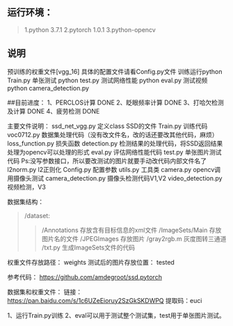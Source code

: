 ## 运行环境：
>1.python 3.7.1
>2.pytorch 1.0.1
>3.python-opencv

## 说明
预训练的权重文件[vgg_16]
具体的配置文件请看Config.py文件
训练运行python Train.py
单张测试 python test.py
测试网络性能 python eval.py
测试视频 python camera_detection.py

##目前进度：
1、PERCLOS计算			DONE
2、眨眼频率计算			DONE
3、打哈欠检测及计算		DONE
4、疲劳检测				DONE


主要文件说明：
ssd_net_vgg.py			定义class SSD的文件
Train.py 				训练代码
voc0712.py				数据集处理代码（没有改文件名，改的话还要改其他代码，麻烦）
loss_function.py		损失函数
detection.py			检测结果的处理代码，将SSD返回结果处理为opencv可以处理的形式
eval.py					评估网络性能代码
test.py					单张图片测试代码   Ps:没写参数接口，所以要改测试的图片就要手动改代码内部文件名了
l2norm.py				l2正则化
Config.py				配置参数
utils.py				工具类
camera.py				opencv调用摄像头测试
camera_detection.py		摄像头检测代码V1,V2
video_detection.py		视频检测，V3

数据集结构：
>/dataset:
>>/Annotations 存放含有目标信息的xml文件
>>/ImageSets/Main		存放图片名的文件
>>/JPEGImages			存放图片
>>/gray2rgb.m			灰度图转三通道
>>/txt.py				生成ImageSets文件的代码

权重文件存放路径：
weights
测试后的图片存放位置：
tested

参考代码：
https://github.com/amdegroot/ssd.pytorch

数据集和权重文件：
链接：https://pan.baidu.com/s/1c6UZeEioruy2SzGkSKDWPQ
提取码：euci


1、运行Train.py训练
2、eval可以用于测试整个测试集，test用于单张图片测试。
